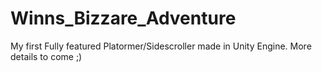 # Winns_Bizzare_Adventure
My first Fully featured Platormer/Sidescroller made in Unity Engine. More details to come ;)
